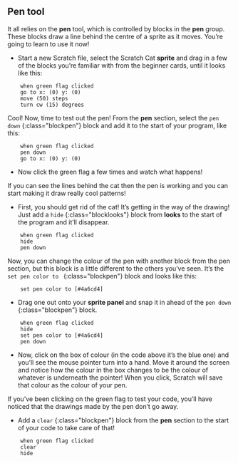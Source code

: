 ## Pen tool

It all relies on the **pen** tool, which is controlled by blocks in the **pen** group. These blocks draw a line behind the centre of a sprite as it moves. You’re going to learn to use it now!

+ Start a new Scratch file, select the Scratch Cat **sprite** and drag in a few of the blocks you’re familiar with from the beginner cards, until it looks like this: 

```blocks
    when green flag clicked
    go to x: (0) y: (0)
    move (50) steps
    turn cw (15) degrees
```

Cool! Now, time to test out the pen! From the **pen** section, select the `pen down` {:class="blockpen"} block and add it to the start of your program, like this: 

```blocks
    when green flag clicked
    pen down
    go to x: (0) y: (0)
```

+ Now click the green flag a few times and watch what happens!

If you can see the lines behind the cat then the pen is working and you can start making it draw really cool patterns!

+ First, you should get rid of the cat! It’s getting in the way of the drawing! Just add a `hide` {:class="blocklooks"} block from **looks** to the start of the program and it’ll disappear. 

```blocks
    when green flag clicked
    hide
    pen down
```

Now, you can change the colour of the pen with another block from the pen section, but this block is a little different to the others you’ve seen. It’s the `set pen color to ` {:class="blockpen"} block and looks like this: 

```blocks
    set pen color to [#4a6cd4]
```

+ Drag one out onto your **sprite panel** and snap it in ahead of the `pen down` {:class="blockpen"} block. 

```blocks
    when green flag clicked
    hide
    set pen color to [#4a6cd4]
    pen down
```

+ Now, click on the box of colour (in the code above it’s the blue one) and you’ll see the mouse pointer turn into a hand. Move it around the screen and notice how the colour in the box changes to be the colour of whatever is underneath the pointer! When you click, Scratch will save that colour as the colour of your pen.

If you’ve been clicking on the green flag to test your code, you’ll have noticed that the drawings made by the pen don’t go away. 

+ Add a `clear` {:class="blockpen"} block from the **pen** section to the start of your code to take care of that! 

```blocks
    when green flag clicked
    clear
    hide
```

